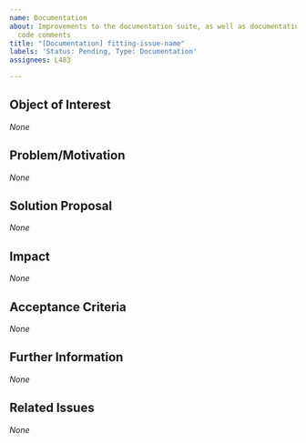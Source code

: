 ```yaml
---
name: Documentation
about: Improvements to the documentation suite, as well as documentation pages and
  code comments
title: "[Documentation] fitting-issue-name"
labels: 'Status: Pending, Type: Documentation'
assignees: L483

---
```


<!--
How to use this template:
If there are multiple, little improvement suggestions, you can mention them bundled in the same issue, because the effort of writing issues should not drastically overweigh the effort of resolving them.
Make sure to present each improvement distinctly from the rest and use the same order of improvements in each section when bundling multiple improvements inside one issue.
However, create a separate issue for each issue that is concerned with the documentation suite itself.

The issue name has to be written in kebap-case.
Keep all of the text encapsulated in comments, even though it will not be rendered.
Only add text in the places that are filled with *None* default and replace *None* with your text.
-->

## Object of Interest
<!-- describe the parts of the documentation (suite) that are in need of an improvement as specific as possible -->
*None*

## Problem/Motivation
<!-- describe your problem or motivation that caused your documentation request (is something inaccurate/missing, is it about the documentation suite) as detailed as possible -->
*None*

## Solution Proposal
<!-- if it is about the documentation suite, describe the solution you have in mind as detailed as possible, otherwise just write how you would update the documentation or at least name the main points -->
*None*

## Impact
<!-- describe potential side effects of your solution proposal that can cause follow-up issues (usually only relevant when suggesting changes to the documentation suite) to the best of your knowledge -->
*None*

## Acceptance Criteria
<!-- specify the acceptance criteria as a task list with one or more entries: https://docs.github.com/en/get-started/writing-on-github/working-with-advanced-formatting/about-task-lists -->
*None*

## Further Information
<!-- add additional helpful, issue related information such as links, screenshots, sketches, your own considerations and thoughts, etc. -->
*None*

## Related Issues
<!-- add a bullet point list of other related issues in case there are any, the issue(s) (if it/they can be narrowed down) that introduced the need for a documentation request would be particularly useful -->
*None*

<!--
Label usage:
- select any number of fitting labels with a "Flag: " prefix
- select any number of fitting labels with a "For: " prefix
- select EXACTLY ONE label with a "Priority: " prefix
- select EXACTLY ONE label with a "Scope: " prefix
- do not add, change or remove any label with a "Status: " or "Type: " prefix

Look at the label descriptions to get a better understanding of them and pick the most fitting.
If more than one "Type: " label fits the issue, it is a good indicator that the issue mixes concerns.
The issue should then be split into multiple issues in a way that each new issue falls EXACTLY INTO ONE category.
-->
